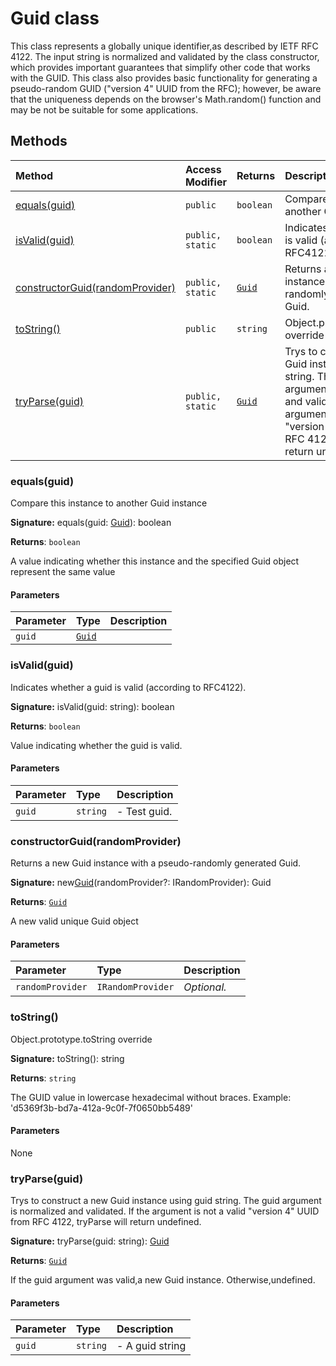 # Guid class





This class represents a globally unique identifier,as described by 
IETF RFC 4122. The input string is normalized and validated by the class 
constructor, which provides important guarantees that simplify other code 
that works with the GUID. This class also provides basic functionality 
for generating a pseudo-random GUID ("version 4" UUID from the RFC); 
however, be aware that the uniqueness depends on the browser's 
Math.random() function and may be not be suitable for some applications. 







## Methods

| Method	   | Access Modifier | Returns	| Description|
|:-------------|:----|:-------|:-----------|
|[equals(guid)](#equalsguid)     | `public` | `boolean` | Compare this instance to another Guid instance   |
|[isValid(guid)](#isvalidguid)     | `public, static` | `boolean` | Indicates whether a guid is valid (according to RFC4122).   |
|[constructorGuid(randomProvider)](#constructorguidrandomprovider)     | `public, static` | [`Guid`](../sp-client-base/guid.md) | Returns a new Guid instance with a pseudo-randomly generated Guid.   |
|[toString()](#tostring)     | `public` | `string` | Object.prototype.toString override   |
|[tryParse(guid)](#tryparseguid)     | `public, static` | [`Guid`](../sp-client-base/guid.md) | Trys to construct a new Guid instance using guid string. The guid argument  is normalized and validated. If the argument is not a valid "version 4" UUID from  RFC 4122, tryParse will return undefined.   |





### equals(guid)

Compare this instance to another Guid instance 


**Signature:** equals(guid: [Guid](../sp-client-base/guid.md)): boolean

**Returns**: `boolean`

A value indicating whether this instance and the specified Guid object 
represent the same value

#### Parameters


| Parameter	   | Type    | Description |
|:-------------|:---------------|:------------|
| `guid`    | [`Guid`](../sp-client-base/guid.md) |  |


### isValid(guid)

Indicates whether a guid is valid (according to RFC4122). 


**Signature:** isValid(guid: string): boolean

**Returns**: `boolean`

Value indicating whether the guid is valid.

#### Parameters


| Parameter	   | Type    | Description |
|:-------------|:---------------|:------------|
| `guid`    | `string` | - Test guid. |


### constructorGuid(randomProvider)

Returns a new Guid instance with a pseudo-randomly generated Guid. 


**Signature:** new[Guid](../sp-client-base/guid.md)(randomProvider?: IRandomProvider): Guid

**Returns**: [`Guid`](../sp-client-base/guid.md)

A new valid unique Guid object

#### Parameters


| Parameter	   | Type    | Description |
|:-------------|:---------------|:------------|
| `randomProvider`    | `IRandomProvider` | _Optional._ |


### toString()

Object.prototype.toString override 


**Signature:** toString(): string

**Returns**: `string`

The GUID value in lowercase hexadecimal without braces. 
Example: 'd5369f3b-bd7a-412a-9c0f-7f0650bb5489'

#### Parameters
None


### tryParse(guid)

Trys to construct a new Guid instance using guid string. The guid argument 
is normalized and validated. If the argument is not a valid "version 4" UUID from 
RFC 4122, tryParse will return undefined. 


**Signature:** tryParse(guid: string): [Guid](../sp-client-base/guid.md)

**Returns**: [`Guid`](../sp-client-base/guid.md)

If the guid argument was valid,a new Guid instance. Otherwise,undefined.

#### Parameters


| Parameter	   | Type    | Description |
|:-------------|:---------------|:------------|
| `guid`    | `string` | - A guid string |


